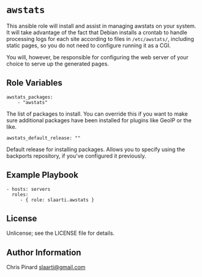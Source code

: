 # `awstats`

This ansible role will install and assist in managing awstats on your system.
It will take advantage of the fact that Debian installs a crontab to handle
processing logs for each site according to files in `/etc/awstats/`, including
static pages, so you do not need to configure running it as a CGI.

You will, however, be responsible for configuring the web server of your choice
to serve up the generated pages.

Role Variables
--------------

    awstats_packages:
        - "awstats"

The list of packages to install. You can override this if you want to make sure
additional packages have been installed for plugins like GeoIP or the like.

    awstats_default_release: ""

Default release for installing packages. Allows you to specify using the
backports repository, if you've configured it previously.

Example Playbook
----------------

    - hosts: servers
      roles:
         - { role: slaarti.awstats }

License
-------

Unlicense; see the LICENSE file for details.

Author Information
------------------

Chris Pinard <slaarti@gmail.com>
